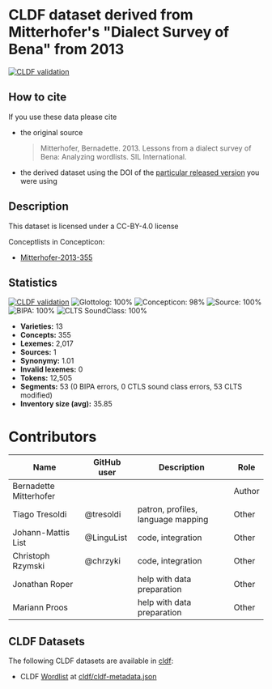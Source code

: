 # CLDF dataset derived from Mitterhofer's "Dialect Survey of Bena" from 2013

[![CLDF validation](https://github.com/lexibank/mitterhoferbena/workflows/CLDF-validation/badge.svg)](https://github.com/lexibank/mitterhoferbena/actions?query=workflow%3ACLDF-validation)

## How to cite

If you use these data please cite
- the original source
  > Mitterhofer, Bernadette. 2013. Lessons from a dialect survey of Bena: Analyzing wordlists. SIL International.
- the derived dataset using the DOI of the [particular released version](../../releases/) you were using

## Description


This dataset is licensed under a CC-BY-4.0 license


Conceptlists in Concepticon:
- [Mitterhofer-2013-355](https://concepticon.clld.org/contributions/Mitterhofer-2013-355)
## Statistics


[![CLDF validation](https://github.com/lexibank/mitterhoferbena/workflows/CLDF-validation/badge.svg)](https://github.com/lexibank/mitterhoferbena/actions?query=workflow%3ACLDF-validation)
![Glottolog: 100%](https://img.shields.io/badge/Glottolog-100%25-brightgreen.svg "Glottolog: 100%")
![Concepticon: 98%](https://img.shields.io/badge/Concepticon-98%25-green.svg "Concepticon: 98%")
![Source: 100%](https://img.shields.io/badge/Source-100%25-brightgreen.svg "Source: 100%")
![BIPA: 100%](https://img.shields.io/badge/BIPA-100%25-brightgreen.svg "BIPA: 100%")
![CLTS SoundClass: 100%](https://img.shields.io/badge/CLTS%20SoundClass-100%25-brightgreen.svg "CLTS SoundClass: 100%")

- **Varieties:** 13
- **Concepts:** 355
- **Lexemes:** 2,017
- **Sources:** 1
- **Synonymy:** 1.01
- **Invalid lexemes:** 0
- **Tokens:** 12,505
- **Segments:** 53 (0 BIPA errors, 0 CTLS sound class errors, 53 CLTS modified)
- **Inventory size (avg):** 35.85

# Contributors

Name | GitHub user | Description | Role
--- | --- | --- | ---
Bernadette Mitterhofer | | | Author
Tiago Tresoldi | @tresoldi | patron, profiles, language mapping | Other
Johann-Mattis List | @LinguList | code, integration | Other
Christoph Rzymski | @chrzyki | code, integration | Other
Jonathan Roper | | help with data preparation | Other
Mariann Proos | | help with data preparation | Other




## CLDF Datasets

The following CLDF datasets are available in [cldf](cldf):

- CLDF [Wordlist](https://github.com/cldf/cldf/tree/master/modules/Wordlist) at [cldf/cldf-metadata.json](cldf/cldf-metadata.json)